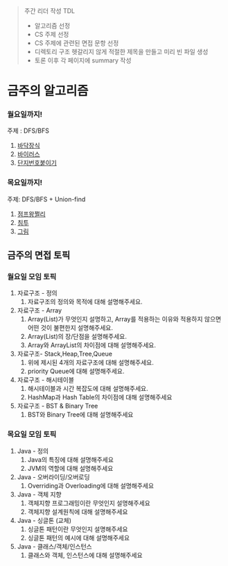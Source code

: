 > 주간 리더 작성 TDL
> - 알고리즘 선정
> - CS 주제 선정 
> - CS 주제에 관련된 면접 문항 선정
> - 디렉토리 구조 헷갈리지 않게 적절한 제목을 만들고 미리 빈 파일 생성
> - 토론 이후 각 페이지에 summary 작성
# 금주의 알고리즘

### 월요일까지!
주제 : DFS/BFS
1. [바닥장식](https://www.acmicpc.net/problem/1388)
2. [바이러스](https://www.acmicpc.net/problem/2606)
3. [단지번호붙이기](https://www.acmicpc.net/problem/2667)
### 목요일까지!
주제: DFS/BFS + Union-find
1. [점프왕쩔리](https://www.acmicpc.net/problem/16173)
2. [침투](https://www.acmicpc.net/problem/13565)
3. [그림](https://www.acmicpc.net/problem/1926)
## 금주의 면접 토픽

### 월요일 모임 토픽
1. 자료구조 - 정의
   1. 자료구조의 정의와 목적에 대해 설명해주세요.
2. 자료구조 - Array
   1. Array(List)가 무엇인지 설명하고, Array를 적용하는 이유와 적용하지 않으면 어떤 것이 불편한지 설명해주세요.
   2. Array(List)의 장/단점을 설명해주세요.
   3. Array와 ArrayList의 차이점에 대해 설명해주세요.
3. 자료구조- Stack,Heap,Tree,Queue
   1. 위에 제시된 4개의 자료구조에 대해 설명해주세요.
   2. priority Queue에 대해 설명해주세요.
4. 자료구조 - 해시테이블
   1. 해시테이블과 시간 복잡도에 대해 설명해주세요.
   2. HashMap과 Hash Table의 차이점에 대해 설명해주세요
5. 자료구조 - BST & Binary Tree
   1. BST와 Binary Tree에 대해 설명해주세요

### 목요일 모임 토픽
1. Java - 정의
   1. Java의 특징에 대해 설명해주세요
   2. JVM의 역할에 대해 설명해주세요
2. Java - 오버라이딩/오버로딩
   1. Overriding과 Overloading에 대해 설명해주세요
3. Java - 객체 지향 
   1. 객체지향 프로그래밍이란 무엇인지 설명해주세요
   2. 객체지향 설계원칙에 대해 설명해주세요
4. Java - 싱글톤 (교체)
   1. 싱글톤 패턴이란 무엇인지 설명해주세요
   2. 싱글톤 패턴의 예시에 대해 설명해주세요
5. Java - 클래스/객체/인스턴스
   1. 클래스와 객체, 인스턴스에 대해 설명해주세요
